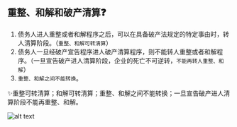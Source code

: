 ## 重整、和解和破产清算❓

1. 债务人进人重整或者和解程序之后，可以在具备破产法规定的特定事由时，转人清算阶段。（`重整、和解可转清算`）
2. 债务人一旦经破产宣告程序进人破产清算程序，则不能转人重整或者和解程序。（一旦宣告破产进人清算阶段，企业的死亡不可逆转，`不能再转人重整、和解`）
3. `重整、和解之间不能转换`。

✨重整可转清算；和解可转清算；重整、和解之间不能转换；一旦宣告破产进人清算阶段不能再重整、和解。



![alt text](./重整和解和清算/重整和解和清算.svg)
